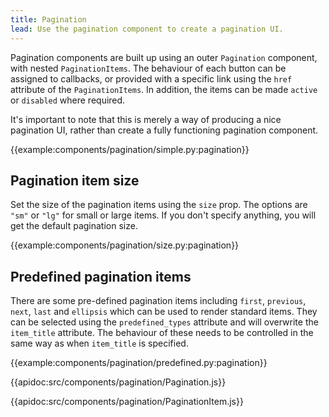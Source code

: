 ```yaml
---
title: Pagination
lead: Use the pagination component to create a pagination UI.
---
```


Pagination components are built up using an outer `Pagination` component, with nested `PaginationItems`. The behaviour of each button can be assigned to callbacks, or provided with a specific link using the `href` attribute of the `PaginationItems`. In addition, the items can be made `active` or `disabled` where required.

It's important to note that this is merely a way of producing a nice pagination UI, rather than create a fully functioning pagination component.

{{example:components/pagination/simple.py:pagination}}

## Pagination item size

Set the size of the pagination items using the `size` prop. The options are `"sm"` or `"lg"` for small or large items. If you don't specify anything, you will get the default pagination size.

{{example:components/pagination/size.py:pagination}}

## Predefined pagination items

There are some pre-defined pagination items including `first`, `previous`, `next`, `last` and `ellipsis` which can be used to render standard items. They can be selected using the `predefined_types` attribute and will overwrite the `item_title` attribute. The behaviour of these needs to be controlled in the same way as when `item_title` is specified.

{{example:components/pagination/predefined.py:pagination}}

{{apidoc:src/components/pagination/Pagination.js}}

{{apidoc:src/components/pagination/PaginationItem.js}}
